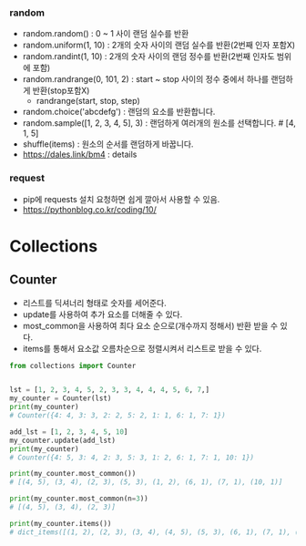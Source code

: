 ### random
- random.random() : 0 ~ 1 사이 랜덤 실수를 반환
- random.uniform(1, 10) : 2개의 숫자 사이의 랜덤 실수를 반환(2번째 인자 포함X)
- random.randint(1, 10) : 2개의 숫자 사이의 랜덤 정수를 반환(2번째 인자도 범위에 포함)
- random.randrange(0, 101, 2) : start ~ stop 사이의 정수 중에서 하나를 랜덤하게 반환(stop포함X)
  - randrange(start, stop, step)
- random.choice('abcdefg') : 랜덤의 요소를 반환합니다.
- random.sample([1, 2, 3, 4, 5], 3) : 랜덤하게 여러개의 원소를 선택합니다.  # [4, 1, 5]
- shuffle(items) : 원소의 순서를 랜덤하게 바꿉니다.
- https://dales.link/bm4 : details

### request
- pip에 requests 설치 요청하면 쉽게 깔아서 사용할 수 있음.
- https://pythonblog.co.kr/coding/10/

# Collections
## Counter
- 리스트를 딕셔너리 형태로 숫자를 세어준다.
- update를 사용하여 추가 요소를 더해줄 수 있다.
- most_common을 사용하여 최다 요소 순으로(개수까지 정해서) 반환 받을 수 있다.
- items를 통해서 요소값 오름차순으로 정렬시켜서 리스트로 받을 수 있다.
```python
from collections import Counter


lst = [1, 2, 3, 4, 5, 2, 3, 3, 4, 4, 4, 5, 6, 7,]
my_counter = Counter(lst)
print(my_counter)
# Counter({4: 4, 3: 3, 2: 2, 5: 2, 1: 1, 6: 1, 7: 1})

add_lst = [1, 2, 3, 4, 5, 10]
my_counter.update(add_lst)
print(my_counter)
# Counter({4: 5, 3: 4, 2: 3, 5: 3, 1: 2, 6: 1, 7: 1, 10: 1})

print(my_counter.most_common())
# [(4, 5), (3, 4), (2, 3), (5, 3), (1, 2), (6, 1), (7, 1), (10, 1)]

print(my_counter.most_common(n=3))
# [(4, 5), (3, 4), (2, 3)]

print(my_counter.items())
# dict_items([(1, 2), (2, 3), (3, 4), (4, 5), (5, 3), (6, 1), (7, 1), (10, 1)])
```